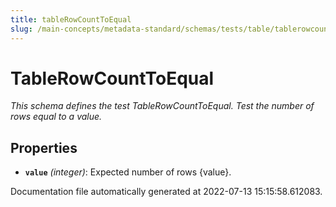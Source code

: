 ```yaml
---
title: tableRowCountToEqual
slug: /main-concepts/metadata-standard/schemas/tests/table/tablerowcounttoequal
---
```


# TableRowCountToEqual

*This schema defines the test TableRowCountToEqual. Test the number of rows equal to a value.*

## Properties

- **`value`** *(integer)*: Expected number of rows {value}.


Documentation file automatically generated at 2022-07-13 15:15:58.612083.
